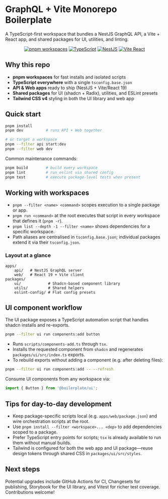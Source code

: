 # GraphQL + Vite Monorepo Boilerplate

A TypeScript-first workspace that bundles a NestJS GraphQL API, a Vite + React app, and shared packages for UI, utilities, and linting.

<p align="center">
	<a href="https://pnpm.io/workspaces"><img src="https://img.shields.io/badge/pnpm-workspaces-orange?style=flat-square" alt="pnpm workspaces" /></a>
	<a href="https://www.typescriptlang.org/"><img src="https://img.shields.io/badge/TypeScript-5-blue?style=flat-square&logo=typescript" alt="TypeScript" /></a>
	<a href="https://nestjs.com/"><img src="https://img.shields.io/badge/NestJS-GraphQL-red?style=flat-square&logo=nestjs" alt="NestJS" /></a>
	<a href="https://vite.dev/"><img src="https://img.shields.io/badge/Vite-React%2019-purple?style=flat-square&logo=vite" alt="Vite React" /></a>
</p>

## Why this repo

- **pnpm workspaces** for fast installs and isolated scripts
- **TypeScript everywhere** with a single `tsconfig.base.json`
- **API & Web apps** ready to ship (NestJS + Vite/React 19)
- **Shared packages** for UI (shadcn + Radix), utilities, and ESLint presets
- **Tailwind CSS v4** styling in both the UI library and web app

## Quick start

```bash
pnpm install
pnpm dev          # runs API + Web together

# or target a workspace
pnpm --filter api start:dev
pnpm --filter web dev
```

Common maintenance commands:

```bash
pnpm build        # build every workspace
pnpm lint         # run eslint via shared config
pnpm test         # execute package-level tests when present
```

## Working with workspaces

- `pnpm --filter <name> <command>` scopes execution to a single package or app.
- `pnpm run <command>` at the root executes that script in every workspace that defines it (`pnpm -r`).
- `pnpm list --depth -1 --filter <name>` shows dependencies for a specific workspace.
- Path aliases are centralised in `tsconfig.base.json`; individual packages extend it via their `tsconfig.json`.

### Layout at a glance

```
apps/
	api/   # NestJS GraphQL server
	web/   # React 19 + Vite client
packages/
	ui/            # Shadcn-based component library
	utils/         # Shared helpers
	eslint-config/ # Flat config presets
```

## UI component workflow

The UI package exposes a TypeScript automation script that handles shadcn installs and re-exports.

```bash
pnpm --filter ui run components:add button
```

- Runs `scripts/components-add.ts` through `tsx`.
- Installs the requested component from `shadcn` and regenerates `packages/ui/src/index.ts` exports.
- To rebuild exports without adding a component (e.g. after deleting files):

```bash
pnpm --filter ui run components:add -- --refresh
```

Consume UI components from any workspace via:

```ts
import { Button } from '@boilerplate/ui';
```

## Tips for day-to-day development

- Keep package-specific scripts local (e.g. `apps/web/package.json`) and wire orchestration scripts at the root.
- Use `pnpm install --filter <workspace>... <dep>` to add dependencies scoped to a package.
- Prefer TypeScript entry points for scripts; `tsx` is already available to run them without manual builds.
- Tailwind is configured for both the web app and UI package—reuse design tokens through shared CSS in `packages/ui/src/styles`.

## Next steps

Potential upgrades include GitHub Actions for CI, Changesets for publishing, Storybook for the UI library, and Vitest for richer test coverage. Contributions welcome!
